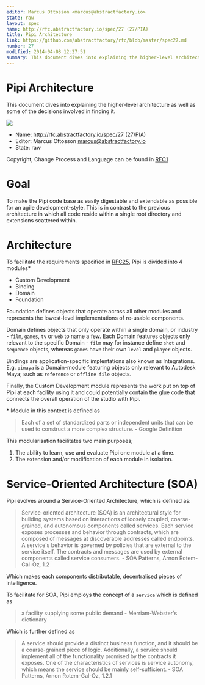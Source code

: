 ```yaml
---
editor: Marcus Ottosson <marcus@abstractfactory.io>
state: raw
layout: spec
name: http://rfc.abstractfactory.io/spec/27 (27/PIA)
title: Pipi Architecture
link: https://github.com/abstractfactory/rfc/blob/master/spec27.md
number: 27
modified: 2014-04-08 12:27:51
summary: This document dives into explaining the higher-level architecture as well as some of the decisions involved in finding it.
---
```


# Pipi Architecture

This document dives into explaining the higher-level architecture as well as some of the decisions involved in finding it.

![](https://dl.dropbox.com/s/fmw0rq10kr4j2hg/uml_pipi_layers.png)

* Name: http://rfc.abstractfactory.io/spec/27 (27/PIA)
* Editor: Marcus Ottosson <marcus@abstractfactory.io>
* State: raw

Copyright, Change Process and Language can be found in [RFC1](http://rfc.abstractfactory.io/spec/1)

# Goal

To make the Pipi code base as easily digestable and extendable as possible for an agile development-style. This is in contrast to the previous architecture in which all code reside within a single root directory and extensions scattered within.

# Architecture

To facilitate the requirements specified in [RFC25](http://rfc.abstractfactory.io/spec/25), Pipi is divided into 4 modules*

* Custom Development
* Binding
* Domain
* Foundation

Foundation defines objects that operate across all other modules and represents the lowest-level implementations of re-usable components.

Domain defines objects that only operate within a single domain, or industry - `film`, `games`, `tv` or `web` to name a few. Each Domain features objects only relevant to the specific Domain - `film` may for instance define `shot` and `sequence` objects, whereas `games` have their own `level` and `player` objects.

Bindings are application-specific implentations also known as Integrations. E.g. `pimaya` is a Domain-module featuring objects only relevant to Autodesk Maya; such as `reference` or `offline file` objects.

Finally, the Custom Development module represents the work put on top of Pipi at each facility using it and could potentially contain the glue code that connects the overall operation of the studio with Pipi.

\* Module in this context is defined as

> Each of a set of standardized parts or independent units that can be used to construct a more complex structure. - Google Definition

This modularisation facilitates two main purposes;

1. The ability to learn, use and evaluate Pipi one module at a time.
2. The extension and/or modification of each module in isolation.

# Service-Oriented Architecture (SOA)

Pipi evolves around a Service-Oriented Architecture, which is defined as:

> Service-oriented architecture (SOA) is an architectural style for building
systems based on interactions of loosely coupled, coarse-grained, and
autonomous components called services. Each service exposes processes and
behavior through contracts, which are composed of messages at discoverable
addresses called endpoints. A service's behavior is governed by policies that are
external to the service itself. The contracts and messages are used by external
components called service consumers. - SOA Patterns, Arnon Rotem-Gal-Oz, 1.2

Which makes each components distributable, decentralised pieces of intelligence.

To facilitate for SOA, Pipi employs the concept of a `service` which is defined as

> a facility supplying some public demand - Merriam-Webster's dictionary

Which is further defined as

> A service should provide a distinct business function, and it should be a coarse-grained piece of logic. Additionally, a service should implement all of the functionality promised by the contracts it exposes. One of the characteristics of services is service autonomy, which means the service should be mainly self-sufficient. - SOA Patterns, Arnon Rotem-Gal-Oz, 1.2.1
